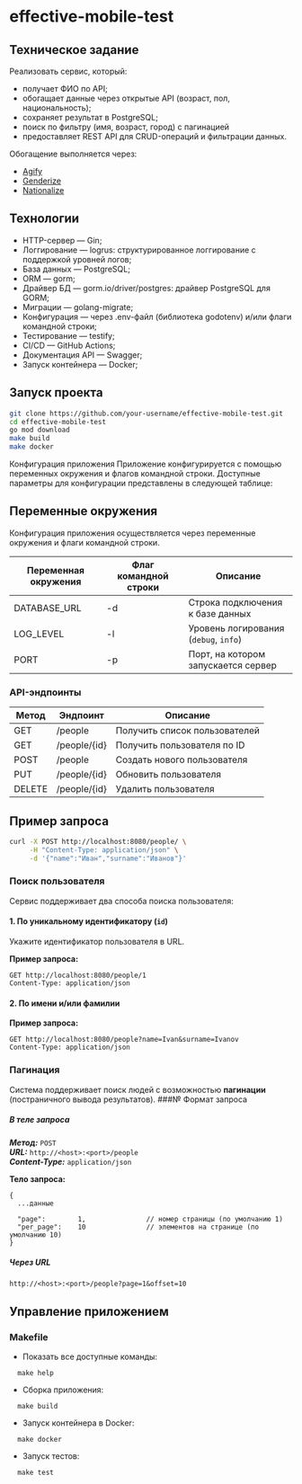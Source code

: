 # effective-mobile-test
## Техническое задание

Реализовать сервис, который:

- получает ФИО по API;
- обогащает данные через открытые API (возраст, пол, национальность);
- сохраняет результат в PostgreSQL;
- поиск по фильтру (имя, возраст, город) с пагинацией
- предоставляет REST API для CRUD-операций и фильтрации данных.

Обогащение выполняется через:

- [Agify](https://api.agify.io)
- [Genderize](https://api.genderize.io)
- [Nationalize](https://api.nationalize.io)


## Технологии

- HTTP-сервер — Gin;
- Логгирование — logrus: структурированное логгирование с поддержкой уровней логов;
- База данных — PostgreSQL;
- ORM — gorm;
- Драйвер БД — gorm.io/driver/postgres: драйвер PostgreSQL для GORM;
- Миграции — golang-migrate;
- Конфигурация — через .env-файл (библиотека godotenv) и/или флаги командной строки;
- Тестирование — testify;
- CI/CD —  GitHub Actions;
- Документация API — Swagger;
- Запуск контейнера — Docker;
##  Запуск проекта


```bash
git clone https://github.com/your-username/effective-mobile-test.git
cd effective-mobile-test
go mod download
make build
make docker
```
Конфигурация приложения
Приложение конфигурируется с помощью переменных окружения и флагов командной строки.
Доступные параметры для конфигурации представлены в следующей таблице:

##  Переменные окружения
Конфигурация приложения осуществляется через переменные окружения и флаги командной строки.

| Переменная окружения | Флаг командной строки | Описание                               |
|----------------------|------------------------|----------------------------------------|
| DATABASE_URL         | -d <dsn>               | Строка подключения к базе данных       |
| LOG_LEVEL            | -l <level>             | Уровень логирования (`debug`, `info`) |
| PORT                 | -p <port>              | Порт, на котором запускается сервер    |






### API-эндпоинты

| Метод  | Эндпоинт      | Описание                      |
| ------ | ------------- | ----------------------------- |
| GET    | /people       | Получить список пользователей |
| GET    | /people/{id}   | Получить пользователя по ID   |
| POST   | /people        | Создать нового пользователя   |
| PUT    | /people/{id}   | Обновить пользователя         |
| DELETE | /people/{id}   | Удалить пользователя          |
   

## Пример запроса

```bash
curl -X POST http://localhost:8080/people/ \
     -H "Content-Type: application/json" \
     -d '{"name":"Иван","surname":"Иванов"}'
```

### Поиск пользователя

Сервис поддерживает два способа поиска пользователя:

#### 1. По уникальному идентификатору (`id`)

Укажите идентификатор пользователя в URL.

**Пример запроса:**
```http
GET http://localhost:8080/people/1
Content-Type: application/json
```
#### 2.  По имени и/или фамилии

**Пример запроса:**
```http
GET http://localhost:8080/people?name=Ivan&surname=Ivanov
Content-Type: application/json
```
### Пагинация

Система поддерживает поиск людей  с возможностью **пагинации** (постраничного вывода результатов).
###№ Формат запроса

##### В теле запроса

***Метод:*** `POST`  
***URL:*** `http://<host>:<port>/people`  
***Content-Type:*** `application/json`

**Тело запроса:**

```
{
  ...данные

  "page":        1,               // номер страницы (по умолчанию 1)
  "per_page":    10               // элементов на странице (по умолчанию 10)
}
```

##### Через URL
````
http://<host>:<port>/people?page=1&offset=10
````
## Управление приложением

### Makefile
- Показать все доступные команды:
````
  make help
````
- Сборка приложения:
````
  make build
````
- Запуск контейнера в Docker:
````
  make docker
````
- Запуск тестов:
````
  make test
````




